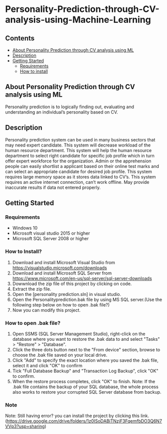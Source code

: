 # Personality-Prediction-through-CV-analysis-using-Machine-Learning

## Contents

* [About Personality Prediction through CV analysis using ML](#about-Personality-Prediction)
* [Description](#Description)
* [Getting Started](#getting-started)
  - [Requirements](#requirements)
  - [How to install](#development-setup)


## About Personality Prediction through CV analysis using ML
Personality prediction is to logically finding out, evaluating and understanding an individual’s personality based on CV.

<a name="Description"></a>
## Description
Personality prediction system can be used in many business sectors that may need expert candidate. This system will decrease workload of the human resource department. This system will help the human resource department to select right candidate for specific job profile which in turn offer expert workforce for the organization. Admin or the apprehension people can easily shortlist a applicant based on their online test marks and can select an appropriate candidate for desired job profile.
This system requires large memory space as it stores data linked to CV’s. This system requires an active internet connection, can’t work offline. May provide inaccurate results if data not entered properly.


<a name="getting-started"></a>
## Getting Started

<a name="requirements"></a>
### Requirements
* Windows 10
* Microsoft visual studio 2015 or higher
* Microsoft SQL Server 2008 or higher

<a name="development-setup"></a>
### How to Install?
1. Download and install Microsoft Visual Studio from https://visualstudio.microsoft.com/downloads
2. Download and install Microsoft SQL Server from https://www.microsoft.com/en-us/sql-server/sql-server-downloads
3. Dowwnload the zip file of this project by clicking on code.
4. Extract the zip file.
5. Open the [personality prediction.sln] in visual studio.
6. Open the Personalityprediction.bak file by using MS SQL server.(Use the following step below on how to open .bak file?)
8. Now you can modify this project.

### How to open .bak file?
 1. Open SSMS (SQL Server Management Studio), right-click on the database where you want to restore the .bak data to and select "Tasks" > "Restore" > "Database".
 2. Click the three dots button next to the "From device" section, browse to choose the .bak file saved on your local drive.
 3.  Click "Add" to specify the exact location where you saved the .bak file, select it and click "OK" to confirm
 4.  Tick "Full Database Backup" and "Transaction Log Backup", click "OK" to confirm.
 5.  When the restore process completes, click "OK" to finish.
 Note: If the .bak file contains the backup of your SQL database, the whole process also works to restore your corrupted SQL Server database from backup.
 
 ### Note
 Note: Still having error? you can install the project by clicking this link.(https://drive.google.com/drive/folders/1z0ISoDABiTNzjF3FqemfbDO3Q6N7VVp3?usp=sharing)
